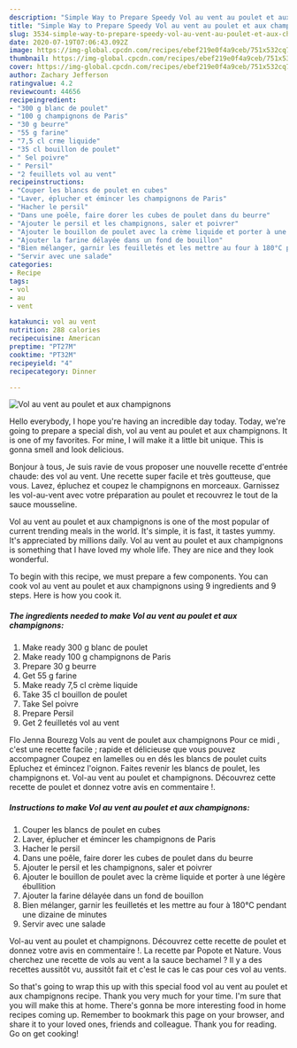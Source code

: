 ```yaml
---
description: "Simple Way to Prepare Speedy Vol au vent au poulet et aux champignons"
title: "Simple Way to Prepare Speedy Vol au vent au poulet et aux champignons"
slug: 3534-simple-way-to-prepare-speedy-vol-au-vent-au-poulet-et-aux-champignons
date: 2020-07-19T07:06:43.092Z
image: https://img-global.cpcdn.com/recipes/ebef219e0f4a9ceb/751x532cq70/vol-au-vent-au-poulet-et-aux-champignons-photo-principale-de-la-recette.jpg
thumbnail: https://img-global.cpcdn.com/recipes/ebef219e0f4a9ceb/751x532cq70/vol-au-vent-au-poulet-et-aux-champignons-photo-principale-de-la-recette.jpg
cover: https://img-global.cpcdn.com/recipes/ebef219e0f4a9ceb/751x532cq70/vol-au-vent-au-poulet-et-aux-champignons-photo-principale-de-la-recette.jpg
author: Zachary Jefferson
ratingvalue: 4.2
reviewcount: 44656
recipeingredient:
- "300 g blanc de poulet"
- "100 g champignons de Paris"
- "30 g beurre"
- "55 g farine"
- "7,5 cl crme liquide"
- "35 cl bouillon de poulet"
- " Sel poivre"
- " Persil"
- "2 feuillets vol au vent"
recipeinstructions:
- "Couper les blancs de poulet en cubes"
- "Laver, éplucher et émincer les champignons de Paris"
- "Hacher le persil"
- "Dans une poêle, faire dorer les cubes de poulet dans du beurre"
- "Ajouter le persil et les champignons, saler et poivrer"
- "Ajouter le bouillon de poulet avec la crème liquide et porter à une légère ébullition"
- "Ajouter la farine délayée dans un fond de bouillon"
- "Bien mélanger, garnir les feuilletés et les mettre au four à 180°C pendant une dizaine de minutes"
- "Servir avec une salade"
categories:
- Recipe
tags:
- vol
- au
- vent

katakunci: vol au vent 
nutrition: 288 calories
recipecuisine: American
preptime: "PT27M"
cooktime: "PT32M"
recipeyield: "4"
recipecategory: Dinner

---
```



![Vol au vent au poulet et aux champignons](https://img-global.cpcdn.com/recipes/ebef219e0f4a9ceb/751x532cq70/vol-au-vent-au-poulet-et-aux-champignons-photo-principale-de-la-recette.jpg)

Hello everybody, I hope you're having an incredible day today. Today, we're going to prepare a special dish, vol au vent au poulet et aux champignons. It is one of my favorites. For mine, I will make it a little bit unique. This is gonna smell and look delicious.

Bonjour à tous, Je suis ravie de vous proposer une nouvelle recette d&#39;entrée chaude: des vol au vent. Une recette super facile et très goutteuse, que vous. Lavez, épluchez et coupez le champignons en morceaux. Garnissez les vol-au-vent avec votre préparation au poulet et recouvrez le tout de la sauce mousseline.

Vol au vent au poulet et aux champignons is one of the most popular of current trending meals in the world. It's simple, it is fast, it tastes yummy. It's appreciated by millions daily. Vol au vent au poulet et aux champignons is something that I have loved my whole life. They are nice and they look wonderful.


To begin with this recipe, we must prepare a few components. You can cook vol au vent au poulet et aux champignons using 9 ingredients and 9 steps. Here is how you cook it.

<!--inarticleads1-->

##### The ingredients needed to make Vol au vent au poulet et aux champignons:

1. Make ready 300 g blanc de poulet
1. Make ready 100 g champignons de Paris
1. Prepare 30 g beurre
1. Get 55 g farine
1. Make ready 7,5 cl crème liquide
1. Take 35 cl bouillon de poulet
1. Take  Sel poivre
1. Prepare  Persil
1. Get 2 feuilletés vol au vent


Flo Jenna Bourezg Vols au vent de poulet aux champignons Pour ce midi , c&#39;est une recette facile ; rapide et délicieuse que vous pouvez accompagner Coupez en lamelles ou en dés les blancs de poulet cuits Epluchez et émincez l&#39;oignon. Faites revenir les blancs de poulet, les champignons et. Vol-au vent au poulet et champignons. Découvrez cette recette de poulet et donnez votre avis en commentaire !. 

<!--inarticleads2-->

##### Instructions to make Vol au vent au poulet et aux champignons:

1. Couper les blancs de poulet en cubes
1. Laver, éplucher et émincer les champignons de Paris
1. Hacher le persil
1. Dans une poêle, faire dorer les cubes de poulet dans du beurre
1. Ajouter le persil et les champignons, saler et poivrer
1. Ajouter le bouillon de poulet avec la crème liquide et porter à une légère ébullition
1. Ajouter la farine délayée dans un fond de bouillon
1. Bien mélanger, garnir les feuilletés et les mettre au four à 180°C pendant une dizaine de minutes
1. Servir avec une salade


Vol-au vent au poulet et champignons. Découvrez cette recette de poulet et donnez votre avis en commentaire !. La recette par Popote et Nature. Vous cherchez une recette de vols au vent a la sauce bechamel ? Il y a des recettes aussitôt vu, aussitôt fait et c&#39;est le cas le cas pour ces vol au vents. 

So that's going to wrap this up with this special food vol au vent au poulet et aux champignons recipe. Thank you very much for your time. I'm sure that you will make this at home. There's gonna be more interesting food in home recipes coming up. Remember to bookmark this page on your browser, and share it to your loved ones, friends and colleague. Thank you for reading. Go on get cooking!
